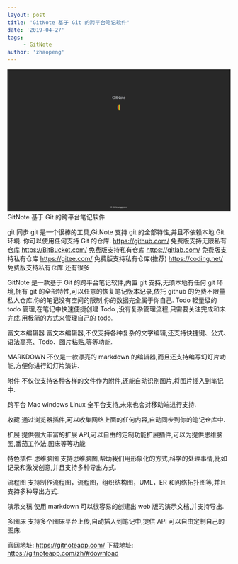 ```yaml
---
layout: post
title: 'GitNote 基于 Git 的跨平台笔记软件'
date: '2019-04-27'
tags:
     - GitNote
author: 'zhaopeng'
---
```


![title](https://raw.githubusercontent.com/yoogg/git-images/master/gitnote/2019/04/27/20190427150304github-1556350065362.png)
GitNote 基于 Git 的跨平台笔记软件

git 同步
git 是一个很棒的工具,GitNote 支持 git 的全部特性,并且不依赖本地 Git 环境. 你可以使用任何支持 Git 的仓库.
https://github.com/ 免费版支持无限私有仓库
https://BitBucket.com/ 免费版支持私有仓库
https://gitlab.com/ 免费版支持私有仓库
https://gitee.com/ 免费版支持私有仓库(推荐)
https://coding.net/ 免费版支持私有仓库
还有很多

GitNote 是一款基于 Git 的跨平台笔记软件,内置 git 支持,无须本地有任何 git 环境,拥有 git 的全部特性,可以任意的恢复笔记版本记录,依托 github 的免费不限量私人仓库,你的笔记没有空间的限制,你的数据完全属于你自己.
Todo
轻量级的 todo 管理,在笔记中快速便捷创建 Todo ,没有复杂管理流程,只需要关注完成和未完成.用极简的方式来管理自己的 todo.

富文本编辑器
富文本编辑器,不仅支持各种复杂的文字编辑,还支持快捷键、公式、语法高亮、Todo、图片粘贴,等等功能.

MARKDOWN
不仅是一款漂亮的 markdown 的编辑器,而且还支持编写幻灯片功能,方便你进行幻灯片演讲.

附件
不仅仅支持各种各样的文件作为附件,还能自动识别图片,将图片插入到笔记中.

跨平台
Mac windows Linux 全平台支持,未来也会对移动端进行支持.

收藏
通过浏览器插件,可以收集网络上面的任何内容,自动同步到你的笔记仓库中.

扩展
提供强大丰富的扩展 API,可以自由的定制功能扩展插件,可以为提供思维脑图,番茄工作法,图床等等功能

特色插件
思维脑图
支持思维脑图,帮助我们用形象化的方式,科学的处理事情,比如记录和激发创意,并且支持多种导出方式.

流程图
支持制作流程图，流程图，组织结构图，UML，ER 和网络拓扑图等,并且支持多种导出方式.

演示文稿
使用 markdown 可以很容易的创建出 web 版的演示文档,并支持导出.

多图床
支持多个图床平台上传,自动插入到笔记中,提供 API 可以自由定制自己的图床.

官网地址:
https://gitnoteapp.com/
下载地址:
https://gitnoteapp.com/zh/#download